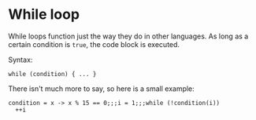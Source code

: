 # While loop

While loops function just the way they do in other languages. As long as a certain condition is `true`, the code block
is executed.

Syntax:

```static
while (condition) { ... }
```

There isn't much more to say, so here is a small example:

```result=(x) -> { x % 15 == 0 };;;1;;;15
condition = x -> x % 15 == 0;;;i = 1;;;while (!condition(i))
  ++i
```
